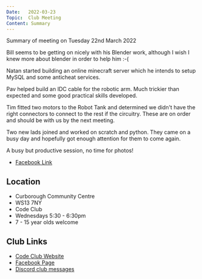 ```yaml
---
Date:   2022-03-23
Topic:  Club Meeting
Content: Summary
---
```

Summary of meeting on Tuesday 22nd March 2022

Bill seems to be getting on nicely with his Blender work, although I wish I knew more about blender in order to help him :-( 

Natan started building an online minecraft server which he intends to setup MySQL and some anticheat services. 

Pav helped build an IDC cable for the robotic arm. Much trickier than expected and some good practical skills developed. 

Tim fitted two motors to the Robot Tank and determined we didn't have the right connectors to connect to the rest if the circuitry. These are on order and should be with us by the next meeting. 

Two new lads joined and worked on scratch and python. They came on a busy day and hopefully got enough attention for them to come again.

A busy but productive session, no time for photos!



* [Facebook Link](https://www.facebook.com/1481985248595237/posts/4713046115489118/)

## Location

* Curborough Community Centre
* WS13 7NY
* Code Club
* Wednesdays 5:30 - 6:30pm
* 7 - 15 year olds welcome

## Club Links

* [Code Club Website](https://lichfield-code-club.github.io/)
* [Facebook Page](https://www.facebook.com/LichfieldCoders)
* [Discord club messages](https://discord.gg/szz6xGK)
